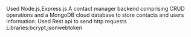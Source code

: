 Used Node.js,Express.js
A contact manager backend comprising CRUD operations and a MongoDB cloud database to store contacts and users information.
Used Rest api to send http requests
Libraries:bcrypt,jsonwebtoken
